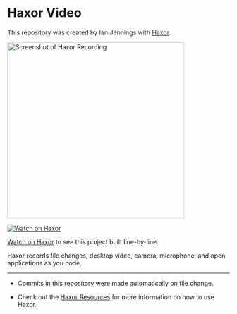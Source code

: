 # Haxor Video

This repository was created by Ian Jennings with [Haxor](http://localhost:1337/replay/4fcc0136-34c7-4ea2-80b4-07ecb952e8c3).

<a href="http://localhost:1337/replay/4fcc0136-34c7-4ea2-80b4-07ecb952e8c3"><img src="http://localhost:1337/replay/4fcc0136-34c7-4ea2-80b4-07ecb952e8c3/screenshot" alt="Screenshot of Haxor Recording" width="400" /></a> 

<a href="http://localhost:1337/replay/4fcc0136-34c7-4ea2-80b4-07ecb952e8c3"><img src="http://localhost:1337/images/watch-on-haxor.png" alt="Watch on Haxor" /></a> 

[Watch on Haxor](http://localhost:1337/replay/4fcc0136-34c7-4ea2-80b4-07ecb952e8c3) to see this project built line-by-line.

Haxor records file changes, desktop video, camera, microphone, and open applications as you code.


---
* Commits in this repository were made automatically on file change.

* Check out the [Haxor Resources](http://localhost:1337) for more information on how to use Haxor.
